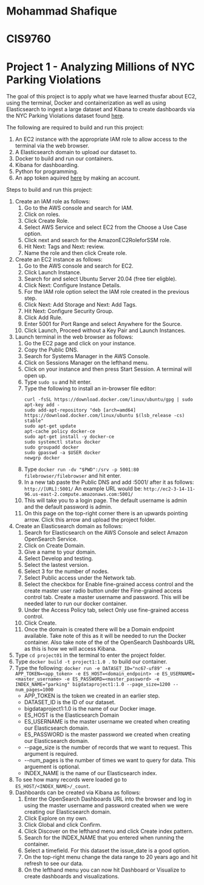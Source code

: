 # Mohammad Shafique
# CIS9760
# Project 1 - Analyzing Millions of NYC Parking Violations

The goal of this project is to apply what we have learned thusfar about EC2, using the terminal, Docker and containerization as well as using Elasticsearch to ingest a large dataset and Kibana to create dashboards via the NYC Parking Violations dataset found [here](https://dev.socrata.com/foundry/data.cityofnewyork.us/nc67-uf89).
 
 The following are required to build and run this project:
 1. An EC2 instance with the appropriate IAM role to allow access to the terminal via the web browser. 
 2. A Elasticsearch domain to upload our dataset to.
 3. Docker to build and run our containers. 
 4. Kibana for dashboarding. 
 5. Python for programming.
 6. An app token aquired [here](https://dev.socrata.com/foundry/data.cityofnewyork.us/nc67-uf89) by making an account.

Steps to build and run this project:
1. Create an IAM role as follows: 
    1. Go to the AWS console and search for IAM.
    2. Click on roles.
    3. Click Create Role.
    4. Select AWS Service and select EC2 from the Choose a Use Case option.
    5. Click next and search for the AmazonEC2RoleforSSM role.
    6. Hit Next: Tags and Next: review. 
    7. Name the role and then click Create role.
2. Create an EC2 instance as follows:
    1. Go to the AWS console and search for EC2.
    2. Click Launch Instance.
    3. Search for and select Ubuntu Server 20.04 (free tier eligble).
    4. Click Next: Configure Instance Details.
    5. For the IAM role option select the IAM role created in the previous step.
    6. Click Next: Add Storage and Next: Add Tags.
    7. Hit Next: Configure Security Group. 
    8. Click Add Rule. 
    9. Enter 5001 for Port Range and select Anywhere for the Source.
    10. Click Launch, Proceed without a Key Pair and Launch Instances.
3. Launch terminal in the web browser as follows:
    1. Go the EC2 page and click on your instance. 
    2. Copy the Public DNS.
    3. Search for Systems Manager in the AWS Console.
    4. Click on Sessions Manager on the lefthand menu.
    5. Click on your instance and then press Start Session. A terminal will open up.
    6. Type `sudo su` and hit enter.
    7. Type the following to install an in-browser file editor:
        ```
        curl -fsSL https://download.docker.com/linux/ubuntu/gpg | sudo apt-key add -
        sudo add-apt-repository "deb [arch=amd64] https://download.docker.com/linux/ubuntu $(lsb_release -cs) stable"
        sudo apt-get update
        apt-cache policy docker-ce
        sudo apt-get install -y docker-ce
        sudo systemctl status docker
        sudo groupadd docker
        sudo gpasswd -a $USER docker
        newgrp docker
        ```
    8. Type `docker run -dv "$PWD":/srv -p 5001:80 filebrowser/filebrowser` and hit enter.
    9. In a new tab paste the Public DNS and add :5001/ after it as follows: `http://[URL]:5001/` An example URL would be:
        `http://ec2-3-14-11-96.us-east-2.compute.amazonaws.com:5001/`
    10. This will take you to a login page. The default username is admin and the default password is admin. 
    11. On this page on the top-right corner there is an upwards pointing arrow. Click this arrow and upload the project folder. 
4. Create an Elasticsearch domain as follows:
    1. Search for Elasticsearch on the AWS Console and select Amazon OpenSearch Service. 
    2. Click on Create Domain. 
    3. Give a name to your domain. 
    4. Select Develop and testing.
    5. Select the lastest version.
    6. Select 3 for the number of nodes.
    7. Select Public access under the Network tab.
    8. Select the checkbox for Enable fine-grained access control and the create master user radio button under the Fine-grained access control tab. Create a master username and password. This will be needed later to run our docker container.
    9. Under the Access Policy tab, select Only use fine-grained access control.
    10. Click Create. 
    11. Once the domain is created there will be a Domain endpoint available. Take note of this as it will be needed to run the Docker container. Also take note of the of the OpenSearch Dashboards URL as this is how we will access Kibana. 
5. Type `cd project01` in the terminal to enter the project folder. 
6. Type `docker build -t project1:1.0 .` to build our container. 
7. Type the following:
    `docker run -e DATASET_ID="nc67-uf89" -e APP_TOKEN=<app_token> -e ES_HOST=<domain_endpoint> -e ES_USERNAME=<master_username> -e ES_PASSWORD=<master_password> -e INDEX_NAME="parking" bigdataproject1:1.0 --page_size=1200 --num_pages=1000`
    - APP_TOKEN is the token we created in an earlier step. 
    - DATASET_ID is the ID of our dataset. 
    - bigdataproject1:1.0 is the name of our Docker image.
    - ES_HOST is the Elasticsearch Domain 
    - ES_USERNAME is the master username we created when creating our Elasticsearch domain.
    - ES_PASSWORD is the master password we created when creating our Elasticsearch domain.
    - --page_size is the number of records that we want to request. This argument is required.
    - --num_pages is the number of times we want to query for data. This arguement is optional. 
    - INDEX_NAME is the name of our Elasticsearch index. 
8. To see how many records were loaded go to `ES_HOST/<INDEX_NAME>/_count`.
9. Dashboards can be created via Kibana as follows:
    1. Enter the OpenSearch Dashboards URL into the browser and log in using the master username and password created when we were creating our Elasticsearch domain.
    2. Click Explore on my own.
    3. Click Global and click Confirm.
    4. Click Discover on the lefthand menu and click Create index pattern.
    5. Search for the INDEX_NAME that you entered when running the container. 
    6. Select a timefield. For this dataset the issue_date is a good option.
    7. On the top-right menu change the data range to 20 years ago and hit refresh to see our data.
    8. On the lefthand menu you can now hit Dashboard or Visualize to create dashboards and visualizations. 

